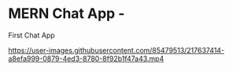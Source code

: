 # MERN Chat App - 

First Chat App
 
https://user-images.githubusercontent.com/85479513/217637414-a8efa999-0879-4ed3-8780-8f92b1f47a43.mp4

